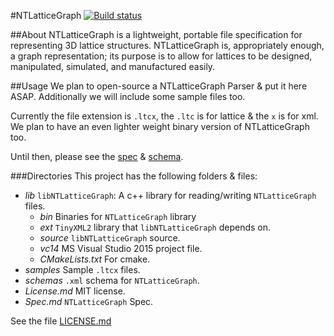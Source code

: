 #NTLatticeGraph
[![Build status](https://ci.appveyor.com/api/projects/status/0m4wmen1gjs3uouh?svg=true)](https://ci.appveyor.com/project/bradrothenberg/ntlatticegraph)

##About
NTLatticeGraph is a lightweight, portable file specification for representing 3D lattice structures. NTLatticeGraph is, appropriately enough, a graph representation; its purpose is to allow for lattices to be designed, manipulated, simulated, and manufactured easily.

##Usage
We plan to open-source a NTLatticeGraph Parser & put it here ASAP. Additionally we will include some sample files too.

Currently the file extension is `.ltcx`, the `.ltc` is for lattice & the `x` is for xml. We plan to have an even lighter weight binary version of NTLatticeGraph too.

Until then, please see the [spec](https://github.com/nTopology/NTLatticeGraph/blob/master/Spec.md "NTLatticeGraph Spec v0.1.0")  & [schema](https://github.com/nTopology/NTLatticeGraph/blob/master/schemas/NTLG_001.xsd "NTLatticeGraph schema v0.1.0").

###Directories
This project has the following folders & files:

- *lib*
  `libNTLatticeGraph`: A c++ library for reading/writing `NTLatticeGraph` files.
    - *bin*
      Binaries for `NTLatticeGraph` library
    - *ext*
      `TinyXML2` library that `libNTLatticeGraph` depends on.
    - *source*
      `libNTLatticeGraph` source.
    - *vc14*
      MS Visual Studio 2015 project file.
    - *CMakeLists.txt*
      For cmake.
- *samples*
  Sample `.ltcx` files.
- *schemas*
  `.xml` schema for `NTLatticeGraph`.
- *License.md*
  MIT license.
- *Spec.md*
  `NTLatticeGraph` Spec.

See the file [LICENSE.md](https://github.com/nTopology/NTLatticeGraph/blob/master/License.md "NTLatticeGraph License v0.1.0")
